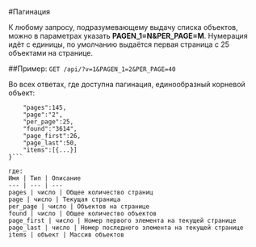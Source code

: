 #Пагинация

К любому запросу, подразумевающему выдачу списка объектов, можно в параметрах указать __PAGEN_1=N&PER_PAGE=M__. Нумерация идёт с единицы, по умолчанию выдаётся первая страница с 25 объектами на странице. 

##Пример:
```GET /api/?v=1&PAGEN_1=2&PER_PAGE=40```

Во всех ответах, где доступна пагинация, единообразный корневой объект:
```{
	"pages":145,
	"page":"2",
	"per_page":25,
	"found":"3614",
	"page_first":26,
	"page_last":50,
	"items":[{...}]
}```

где:
Имя | Тип | Описание
--- | --- | ---
pages | число | Общее количество страниц
page | число | Текущая страница
per_page | число | Объектов на странице
found | число | Общее количество объектов
page_first | число | Номер первого элемента на текущей странице
page_last | число | Номер последнего элемента на текущей странице
items | объект | Массив объектов

